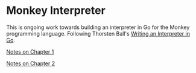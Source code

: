 # Monkey Interpreter
This is ongoing work towards building an interpreter in Go for the Monkey
programming language. Following Thorsten Ball's [Writing an Interpreter in
Go](https://interpreterbook.com).

[Notes on Chapter 1](notes/chapter_1/README.md)

[Notes on Chapter 2](notes/chapter_2/README.md)
